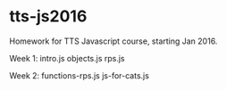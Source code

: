 # tts-js2016
Homework for TTS Javascript course, starting Jan 2016.

Week 1:
intro.js
objects.js
rps.js

Week 2:
functions-rps.js
js-for-cats.js
